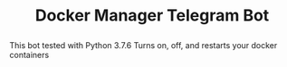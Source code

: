 # <p align="center">Docker Manager Telegram Bot
This bot tested with Python 3.7.6
Turns on, off, and restarts your docker containers
